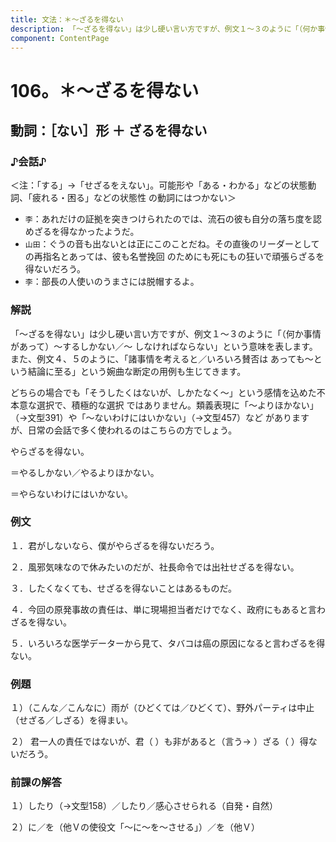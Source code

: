 ```yaml
---
title: 文法：＊～ざるを得ない
description: 「～ざるを得ない」は少し硬い言い方ですが、例文１～３のように「（何か事情があって）～するしかない／～
component: ContentPage
---
```



# 106。＊～ざるを得ない
## 動詞：［ない］形 ＋ ざるを得ない
### ♪会話♪
＜注：「する」→「せざるをえない」。可能形や「ある・わかる」などの状態動詞、「疲れる・困る」などの状態性 の動詞にはつかない＞
- `李`：あれだけの証拠を突きつけられたのでは、流石の彼も自分の落ち度を認めざるを得なかったようだ。
- `山田`：ぐうの音も出ないとは正にこのことだね。その直後のリーダーとしての再指名とあっては、彼も名誉挽回 のためにも死にもの狂いで頑張らざるを得ないだろう。
- `李`：部長の人使いのうまさには脱帽するよ。
### 解説
「～ざるを得ない」は少し硬い言い方ですが、例文１～３のように「（何か事情があって）～するしかない／～
しなければならない」という意味を表します。また、例文４、５のように、「諸事情を考えると／いろいろ賛否は あっても～という結論に至る」という婉曲な断定の用例も生じてきます。

どちらの場合でも「そうしたくはないが、しかたなく～」という感情を込めた不本意な選択で、積極的な選択 ではありません。類義表現に「～よりほかない」（→文型391）や「～ないわけにはいかない」（→文型457）など がありますが、日常の会話で多く使われるのはこちらの方でしょう。

やらざるを得ない。

＝やるしかない／やるよりほかない。

＝やらないわけにはいかない。
### 例文
１．君がしないなら、僕がやらざるを得ないだろう。

２．風邪気味なので休みたいのだが、社長命令では出社せざるを得ない。

３．したくなくても、せざるを得ないことはあるものだ。

４．今回の原発事故の責任は、単に現場担当者だけでなく、政府にもあると言わざるを得ない。

５．いろいろな医学データーから見て、タバコは癌の原因になると言わざるを得ない。
### 例題
１）（こんな／こんなに）雨が（ひどくては／ひどくて）、野外パーティは中止（せざる／しざる）を得まい。

２） 君一人の責任ではないが、君（ ）も非があると（言う→ ）ざる（ ）得ないだろう。
### 前課の解答
１）したり（→文型158）／したり／感心させられる（自発・自然）

２）に／を（他Ｖの使役文「～に～を～させる」）／を（他Ｖ）
